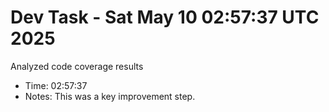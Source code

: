 # Dev Task - Sat May 10 02:57:37 UTC 2025
Analyzed code coverage results
- Time: 02:57:37
- Notes: This was a key improvement step.
